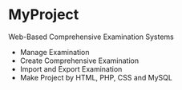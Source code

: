 # MyProject
Web-Based Comprehensive Examination Systems 
- Manage Examination 
- Create Comprehensive Examination
- Import and Export Examination
- Make Project by HTML, PHP, CSS and MySQL 
